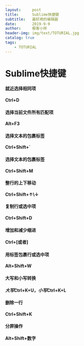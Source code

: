 ```yaml
---
layout:     post                    
title:      Sublime快捷键                     
subtitle:   最好用的编辑器               
date:       2019-9-9               
author:     极客小祥                      
header-img: img/text/TOTURIAL.jpg   
catalog: true                        
tags:                                
    - TOTURIAL
---
```


# Sublime快捷键

#### 就近选择相同项
**Ctrl+D**

#### 选择当前文件所有匹配项
**Alt+F3**

#### 选择文本的包裹标签
**Ctrl+Shift+\`**

#### 选择文本的包裹标签
**Ctrl+Shift+M**

#### 整行的上下移动
**Ctrl+Shift+↑\↓**

#### 复制行或选中项
**Ctrl+Shift+D**

#### 增加和减少缩进
**Ctrl+\[或者\]**

#### 用标签包裹行或选中项
**Alt+Shift+W**

#### 大写和小写转换
***大写*Ctrl+K+U，*小写*Ctrl+K+L**

#### 删除一行
**Ctrl+Shift+K**

#### 分屏操作
**Alt+Shift+数字**
